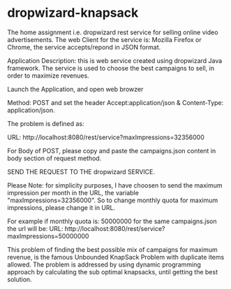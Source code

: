 # dropwizard-knapsack
The home assignment i.e. dropwizard rest service for selling online video advertisements.
The web Client for the service is: Mozilla Firefox  or Chrome, the service accepts/repond in JSON format.

Application Description: 
this is web service created using dropwizard Java framework. The service is used to choose the best campaigns to sell, in order to maximize revenues. 

Launch the Application, and open web browzer

Method: POST and set the header Accept:application/json & Content-Type: application/json.

The problem is defined as: 


URL: http://localhost:8080/rest/service?maxImpressions=32356000


For Body of POST, please copy and paste the campaigns.json content in body section of request method.  


SEND THE REQUEST TO THE dropwizard SERVICE. 



Please Note: 
for simplicity purposes, I have choosen to send the maximum impression per month in the URL,
the variable "maxImpressions=32356000". So to change monthly quota for maximum impressions, please change it in URL. 

For example if monthly quota is: 50000000 for the same campaigns.json the url will be: 
URL: http://localhost:8080/rest/service?maxImpressions=50000000

This problem of finding the best possible mix of campaigns for maximum revenue, is the famous Unbounded KnapSack Problem with duplicate items allowed. The problem is addressed by using dynamic programming approach by calculating the sub optimal knapsacks, until getting the best solution.   





